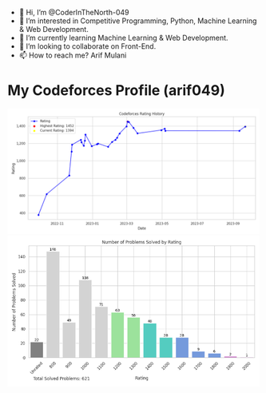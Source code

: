 - 👋 Hi, I’m @CoderInTheNorth-049
- 👀 I’m interested in Competitive Programming, Python, Machine Learning & Web Development.
- 🌱 I’m currently learning Machine Learning & Web Development.
- 💞️ I’m looking to collaborate on Front-End.
- 📫 How to reach me? Arif Mulani

# My Codeforces Profile (arif049)
![Latest Problems Graph](https://github.com/CoderInTheNorth-049/Codeforces_Tracker/blob/main/Latest_Info/contest_rating_graph.png)
![Latest Rating Graph](https://github.com/CoderInTheNorth-049/Codeforces_Tracker/blob/main/Latest_Info/solved_problems_graph.png)

